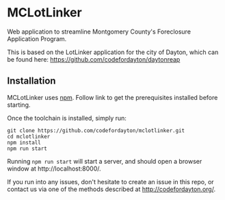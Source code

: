 MCLotLinker
==========

Web application to streamline Montgomery County's Foreclosure Application Program.

This is based on the LotLinker application for the city of Dayton, which can be found here: https://github.com/codefordayton/daytonreap

## Installation

MCLotLinker uses [npm](http://howtonode.org/introduction-to-npm).
Follow link to get the prerequisites installed before starting.

Once the toolchain is installed, simply run:
```
git clone https://github.com/codefordayton/mclotlinker.git
cd mclotlinker
npm install
npm run start
```

Running `npm run start` will start a server, and should open a browser window at http://localhost:8000/.

If you run into any issues, don't hesitate to create an issue in this repo, or contact us via one of the methods described at http://codefordayton.org/.
